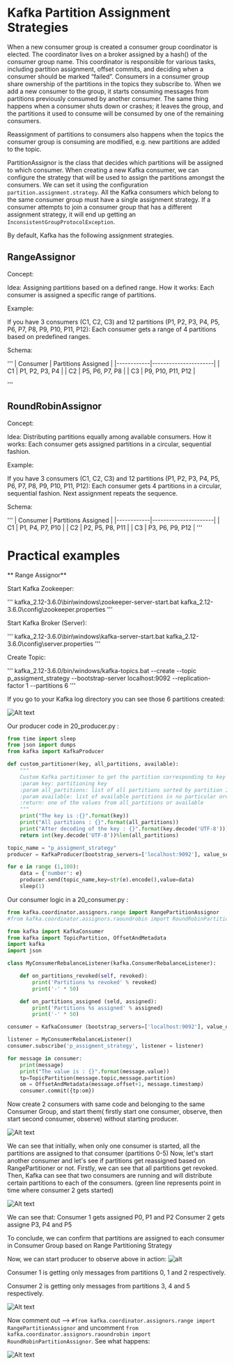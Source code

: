 # Kafka Partition Assignment Strategies

When a new consumer group is created a consumer group coordinator is elected. The coordinator lives on a broker assigned by a hash() of the consumer group name. This coordinator is responsible for various tasks, including partition assignment, offset commits, and deciding when a consumer should be marked “failed”. Consumers in a consumer group share ownership of the partitions in the topics they subscribe to. When we add a new consumer to the group, it starts consuming messages from partitions previously consumed by another consumer. The same thing happens when a consumer shuts down or crashes; it leaves the group, and the partitions it used to consume will be consumed by one of the remaining consumers.

Reassignment of partitions to consumers also happens when the topics the consumer group is consuming are modified, e.g. new partitions are added to the topic.

PartitionAssignor is the class that decides which partitions will be assigned to which consumer. When creating a new Kafka consumer, we can configure the strategy that will be used to assign the partitions amongst the consumers. We can set it using the configuration ```partition.assignment.strategy```. All the Kafka consumers which belong to the same consumer group must have a single assignment strategy. If a consumer attempts to join a consumer group that has a different assignment strategy, it will end up getting an ```InconsistentGroupProtocolException```.

By default, Kafka has the following assignment strategies.

## RangeAssignor

Concept:

Idea: Assigning partitions based on a defined range.
How it works: Each consumer is assigned a specific range of partitions.

Example:

If you have 3 consumers (C1, C2, C3) and 12 partitions (P1, P2, P3, P4, P5, P6, P7, P8, P9, P10, P11, P12):
Each consumer gets a range of 4 partitions based on predefined ranges.

Schema:

'''
| Consumer   | Partitions Assigned  |
|------------|----------------------|
| C1         | P1, P2, P3, P4       |
| C2         | P5, P6, P7, P8       |
| C3         | P9, P10, P11, P12    |

'''

## RoundRobinAssignor

Concept:

Idea: Distributing partitions equally among available consumers.
How it works: Each consumer gets assigned partitions in a circular, sequential fashion.

Example:

If you have 3 consumers (C1, C2, C3) and 12 partitions (P1, P2, P3, P4, P5, P6, P7, P8, P9, P10, P11, P12):
Each consumer gets 4 partitions in a circular, sequential fashion.
Next assignment repeats the sequence.

Schema:

'''
| Consumer   | Partitions Assigned  |
|------------|----------------------|
| C1         | P1, P4, P7, P10      |
| C2         | P2, P5, P8, P11      |
| C3         | P3, P6, P9, P12       |
'''

# Practical examples

** Range Assignor**

Start Kafka Zookeeper:

'''
kafka_2.12-3.6.0\bin\windows\zookeeper-server-start.bat  kafka_2.12-3.6.0\config\zookeeper.properties
'''

Start Kafka Broker (Server):

'''
kafka_2.12-3.6.0\bin\windows\kafka-server-start.bat kafka_2.12-3.6.0\config\server.properties 
'''

Create Topic:

'''
kafka_2.12-3.6.0/bin/windows/kafka-topics.bat --create --topic p_assigment_strategy --bootstrap-server localhost:9092 --replication-factor 1 --partitions 6
'''

If you go to your Kafka log directory you can see those 6 partitions created:

![Alt text](image-1.png)

Our producer code in 20_producer.py :

```python
from time import sleep
from json import dumps
from kafka import KafkaProducer

def custom_partitioner(key, all_partitions, available):
    """
    Custom Kafka partitioner to get the partition corresponding to key
    :param key: partitioning key
    :param all_partitions: list of all partitions sorted by partition ID
    :param available: list of available partitions in no particular order
    :return: one of the values from all_partitions or available
    """
    print("The key is :{}".format(key))
    print("All partitions : {}".format(all_partitions))
    print("After decoding of the key : {}".format(key.decode('UTF-8')))
    return int(key.decode('UTF-8'))%len(all_partitions)

topic_name = "p_assigment_strategy"
producer = KafkaProducer(bootstrap_servers=['localhost:9092'], value_serializer= lambda x: dumps(x).encode('UTF-8'), partitioner=custom_partitioner)

for e in range (1,100):
    data = {'number': e}
    producer.send(topic_name,key=str(e).encode(),value=data)
    sleep(1)
```

Our consumer logic in a 20_consumer.py :

```python
from kafka.coordinator.assignors.range import RangePartitionAssignor
#from kafka.coordinator.assignors.raoundrobin import RoundRobinPartitionAssignor

from kafka import KafkaConsumer
from kafka import TopicPartition, OffsetAndMetadata
import kafka
import json

class MyConsumerRebalanceListener(kafka.ConsumerRebalanceListener):

    def on_partitions_revoked(self, revoked):
        print('Partitions %s revoked' % revoked)
        print('-' * 50)

    def on_partitions_assigned (seld, assigned):
        print('Partitions %s assigned' % assigned)
        print('-' * 50)

consumer = KafkaConsumer (bootstrap_servers=['localhost:9092'], value_deserializer= lambda m: json.loads(m.decode('utf-8')), group_id = 'demo_1', auto_offset_reset ='earliest', enable_auto_commit = False, partition_assignment_strategy = [RangePartitionAssignor])

listener = MyConsumerRebalanceListener()
consumer.subscribe('p_assigment_strategy', listener = listener)

for message in consumer:
    print(message)
    print("The value is : {}".format(message.value))
    tp=TopicPartition(message.topic,message.partition)
    om = OffsetAndMetadata(message.offset+1, message.timestamp)
    consumer.commit({tp:om})

```

Now create 2 consumers with same code and belonging to the same Consumer Group, and start them( firstly start one consumer, observe, then start second consumer, observe) without starting producer.

![Alt text](image-2.png)

We can see that initially, when only one consumer is started, all the partitions are assigned to that consumer (partitions 0-5)
Now, let's start another consumer and let's see if partitions get reassigned based on RangePartitioner or not.
Firstly, we can see that all partitions get revoked. Then, Kafka can see that two consumers are running and will distribute certain partitions to each of the consumers. (green line represents point in time where consumer 2 gets started)

![Alt text](image-3.png)

We can see that:
Consumer 1 gets assigned P0, P1 and P2
Consumer 2 gets assigne P3, P4 and P5

To conclude, we can confirm that partitions are assigned to each consumer in Consumer Group based on Range Partitioning Strategy

Now, we can start producer to observe above in action:
![alt](image-4.png)

Consumer 1 is getting only messages from partitions 0, 1 and 2 respectively.

Consumer 2 is getting only messages from partitions 3, 4 and 5 respectively.

![Alt text](image-5.png)

Now comment out --> ```#from kafka.coordinator.assignors.range import RangePartitionAssignor``` and uncomment ```from kafka.coordinator.assignors.raoundrobin import RoundRobinPartitionAssignor```. See what happens:

![Alt text](image-6.png)


